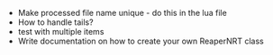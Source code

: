 - Make processed file name unique - do this in the lua file
- How to handle tails?
- test with multiple items
- Write documentation on how to create your own ReaperNRT class
